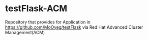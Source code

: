 # testFlask-ACM
Repository that provides for Application in https://github.com/MoOyeg/testFlask via Red Hat Advanced Cluster Management(ACM)
